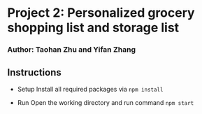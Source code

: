 # Project 2: Personalized grocery shopping list and storage list

### Author: Taohan Zhu and Yifan Zhang

## Instructions
- Setup
	Install all required packages via `npm install`

- Run
	Open the working directory and run command `npm start`